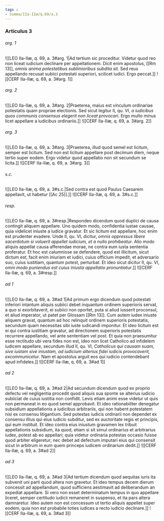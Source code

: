 ```yaml
---
tags : 
- Summa/IIa-IIæ/q.69/a.3
---
```


### Articulus 3

###### arg. 1
![[LEO IIa-IIæ, q. 69, a. 3#arg. 1|Ad tertium sic proceditur. Videtur quod reo non liceat iudicium declinare per appellationem. Dicit enim apostolus, [[Rm 13]], *omnis anima potestatibus sublimioribus subdita sit*. Sed reus appellando recusat subiici potestati superiori, scilicet iudici. Ergo peccat.]]
![[CERF IIa-IIæ, q. 69, a. 3#arg. 1]]

###### arg. 2
![[LEO IIa-IIæ, q. 69, a. 3#arg. 2|Praeterea, maius est vinculum ordinariae potestatis quam propriae electionis. Sed sicut legitur II, qu. VI, *a iudicibus quos communis consensus elegerit non liceat provocari*. Ergo multo minus licet appellare a iudicibus ordinariis.]]
![[CERF IIa-IIæ, q. 69, a. 3#arg. 2]]

###### arg. 3
![[LEO IIa-IIæ, q. 69, a. 3#arg. 3|Praeterea, illud quod semel est licitum, semper est licitum. Sed non est licitum appellare post decimum diem, neque tertio super eodem. Ergo videtur quod appellatio non sit secundum se licita.]]
![[CERF IIa-IIæ, q. 69, a. 3#arg. 3]]

###### s.c.
![[LEO IIa-IIæ, q. 69, a. 3#s.c.|Sed contra est quod Paulus Caesarem appellavit, ut habetur [[Ac 25]].]]
![[CERF IIa-IIæ, q. 69, a. 3#s.c.]]

###### resp.
![[LEO IIa-IIæ, q. 69, a. 3#resp.|Respondeo dicendum quod duplici de causa contingit aliquem appellare. Uno quidem modo, confidentia iustae causae, quia videlicet iniuste a iudice gravatur. Et sic licitum est appellare, hoc enim est prudenter evadere. Unde II, qu. VI, dicitur, *omnis oppressus libere sacerdotum si voluerit appellet iudicium, et a nullo prohibeatur*. Alio modo aliquis appellat causa afferendae morae, ne contra eum iusta sententia proferatur. Et hoc est calumniose se defendere, quod est illicitum, sicut dictum est, facit enim iniuriam et iudici, cuius officium impedit, et adversario suo, cuius iustitiam, quantum potest, perturbat. Et ideo sicut dicitur II, qu. VI, *omni modo puniendus est cuius iniusta appellatio pronuntiatur*.]]
![[CERF IIa-IIæ, q. 69, a. 3#resp.]]

###### ad 1
![[LEO IIa-IIæ, q. 69, a. 3#ad 1|Ad primum ergo dicendum quod potestati inferiori intantum aliquis subiici debet inquantum ordinem superioris servat, a quo si exorbitaverit, ei subiici non oportet, puta si aliud iusserit proconsul, et aliud imperator, ut patet per Glossam [[Rm 13]]. Cum autem iudex iniuste aliquem gravat, quantum ad hoc relinquit ordinem superioris potestatis, secundum quam necessitas sibi iuste iudicandi imponitur. Et ideo licitum est ei qui contra iustitiam gravatur, ad directionem superioris potestatis recurrere appellando, vel ante sententiam vel post. Et quia non praesumitur esse rectitudo ubi vera fides non est, ideo non licet Catholico ad infidelem iudicem appellare, secundum illud II, qu. VI, *Catholicus qui causam suam, sive iustam sive iniustam, ad iudicium alterius fidei iudicis provocaverit, excommunicetur*. Nam et apostolus arguit eos qui iudicio contendebant apud infideles.]]
![[CERF IIa-IIæ, q. 69, a. 3#ad 1]]

###### ad 2
![[LEO IIa-IIæ, q. 69, a. 3#ad 2|Ad secundum dicendum quod ex proprio defectu vel negligentia procedit quod aliquis sua sponte se alterius iudicio subiiciat de cuius iustitia non confidit. Levis etiam animi esse videtur ut quis non permaneat in eo quod semel approbavit. Et ideo rationabiliter denegatur subsidium appellationis a iudicibus arbitrariis, qui non habent potestatem nisi ex consensu litigantium. Sed potestas iudicis ordinarii non dependet ex consensu illius qui eius iudicio subditur, sed ex auctoritate regis et principis, qui eum instituit. Et ideo contra eius iniustum gravamen lex tribuit appellationis subsidium, ita quod, etiam si sit simul ordinarius et arbitrarius iudex, potest ab eo appellari; quia videtur ordinaria potestas occasio fuisse quod arbiter eligeretur; nec debet ad defectum imputari eius qui consensit sicut in arbitrum in eum quem princeps iudicem ordinarium dedit.]]
![[CERF IIa-IIæ, q. 69, a. 3#ad 2]]

###### ad 3
![[LEO IIa-IIæ, q. 69, a. 3#ad 3|Ad tertium dicendum quod aequitas iuris ita subvenit uni parti quod altera non gravetur. Et ideo tempus decem dierum concessit ad appellandum, quod sufficiens aestimavit ad deliberandum an expediat appellare. Si vero non esset determinatum tempus in quo appellare liceret, semper certitudo iudicii remaneret in suspenso, et ita pars altera damnaretur. Ideo autem non est concessum ut tertio aliquis appellet super eodem, quia non est probabile toties iudices a recto iudicio declinare.]]
![[CERF IIa-IIæ, q. 69, a. 3#ad 3]]

